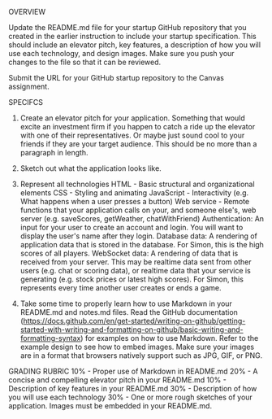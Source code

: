 OVERVIEW

Update the README.md file for your startup GitHub repository that you created in the earlier instruction to include your startup specification. This should include an elevator pitch, key features, a description of how you will use each technology, and design images. Make sure you push your changes to the file so that it can be reviewed.

Submit the URL for your GitHub startup repository to the Canvas assignment.


SPECIFCS

1. Create an elevator pitch for your application. Something that would excite an investment firm if you happen to catch a ride up the elevator with one of their representatives. Or maybe just sound cool to your friends if they are your target audience. This should be no more than a paragraph in length.

2. Sketch out what the application looks like.

3. Represent all technologies
HTML - Basic structural and organizational elements
CSS - Styling and animating
JavaScript - Interactivity (e.g. What happens when a user presses a button)
Web service - Remote functions that your application calls on your, and someone else's, web server (e.g. saveScores, getWeather, chatWithFriend)
Authentication: An input for your user to create an account and login. You will want to display the user's name after they login.
Database data: A rendering of application data that is stored in the database. For Simon, this is the high scores of all players.
WebSocket data: A rendering of data that is received from your server. This may be realtime data sent from other users (e.g. chat or scoring data), or realtime data that your service is generating (e.g. stock prices or latest high scores). For Simon, this represents every time another user creates or ends a game.

4. Take some time to properly learn how to use Markdown in your README.md and notes.md files. Read the GitHub documentation (https://docs.github.com/en/get-started/writing-on-github/getting-started-with-writing-and-formatting-on-github/basic-writing-and-formatting-syntax) for examples on how to use Markdown. Refer to the example design to see how to embed images. Make sure your images are in a format that browsers natively support such as JPG, GIF, or PNG.


GRADING RUBRIC
10% - Proper use of Markdown in README.md
20% - A concise and compelling elevator pitch in your README.md
10% - Description of key features in your README.md
30% - Description of how you will use each technology
30% - One or more rough sketches of your application. Images must be embedded in your README.md.